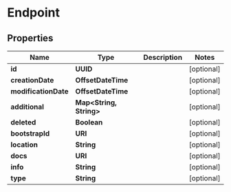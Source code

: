 

# Endpoint


## Properties

| Name | Type | Description | Notes |
|------------ | ------------- | ------------- | -------------|
|**id** | **UUID** |  |  [optional] |
|**creationDate** | **OffsetDateTime** |  |  [optional] |
|**modificationDate** | **OffsetDateTime** |  |  [optional] |
|**additional** | **Map&lt;String, String&gt;** |  |  [optional] |
|**deleted** | **Boolean** |  |  [optional] |
|**bootstrapId** | **URI** |  |  [optional] |
|**location** | **String** |  |  [optional] |
|**docs** | **URI** |  |  [optional] |
|**info** | **String** |  |  [optional] |
|**type** | **String** |  |  [optional] |



